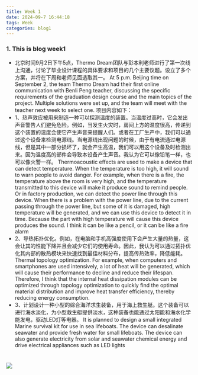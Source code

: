 ```yaml
---
title: Week 1
date: 2024-09-7 16:44:18
tags: Week
categories: blog1
---
```

### 1. This is blog week1
* 北京时间9月2日下午5点，Thermo Dream团队与彭本利老师进行了第一次线上沟通，讨论了毕业设计课程的具体要求和项目的几个主要议题。设立了多个方案，并将在下周和老师见面选取其一。
At 5 p.m. Beijing time on September 2, the team Thermo Dream had their first online communication with Benli Peng teacher, discussing the specific requirements of the graduation design course and the main topics of the project. Multiple solutions were set up, and the team will meet with the teacher next week to select one.
项目内容如下：
* 1、热声效应被用来制造一种可以探测温度的装置。当温度过高时，它会发出声音警告人们避免危险。例如，当发生火灾时，房间上方的温度很高，传递到这个装置的温度会使它产生声音来提醒人们。或者在工厂生产中，我们可以通过这个设备来检测电源线。当电源线出现问题的时候，由于有电流通过电源线，但是其中一部分损坏了，就会产生高温，我们可以用这个设备及时检测出来。因为温度高的部件会导致本设备产生声音。我认为它可以像铅笔一样，也可以像火警一样。
Thermoacoustic effects are used to make a device that can detect temperature. When the temperature is too high, it will sound to warn people to avoid danger. For example, when there is a fire, the temperature above the room is very high, and the temperature transmitted to this device will make it produce sound to remind people. Or in factory production, we can detect the power line through this device. When there is a problem with the power line, due to the current passing through the power line, but some of it is damaged, high temperature will be generated, and we can use this device to detect it in time. Because the part with high temperature will cause this device produces the sound. I think it can be like a pencil, or it can be like a fire alarm
* 2、导热拓扑优化。例如，在电脑和手机高强度使用下会产生大量的热量，这会让其的性能下降并且会减少它们的使用寿命。因此，我认为可以通过拓扑优化其内部的散热模块来快速找到最佳材料分布，提高传热效率，降低能耗。
Thermal topology optimization. For example, when computers and smartphones are used intensively, a lot of heat will be generated, which will cause their performance to decline and reduce their lifespan. Therefore, I think that the internal heat dissipation modules can be optimized through topology optimization to quickly find the optimal material distribution and improve heat transfer efficiency, thereby reducing energy consumption.
* 3、计划设计一种小型的综合海洋求生装备，用于海上救生艇。这个装备可以进行海水淡化，为小型救生艇提供淡水，这种装备也能通过太阳能和海水化学能发电，驱动LED灯等电器。
It is planned to design a small integrated Marine survival kit for use in sea lifeboats. The device can desalinate seawater and provide fresh water for small lifeboats. The device can also generate electricity from solar and seawater chemical energy and drive electrical appliances such as LED lights

# ![](https://i-blog.csdnimg.cn/blog_migrate/e675d24d7064a7bec81a96f57de05e3f.png)

